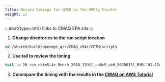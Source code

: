 ```yaml
---
title: Review timings for CMAQ on the HPC7g Cluster
weight: 23
---
```


:::alert{type=info}
links to CMAQ EPA site
:::


1. **Change directories to the run script location**

```csh
cd /shared/build/openmpi_gcc/CMAQ_v54+/CCTM/scripts
```


2. **Use tail to review the timing**

```csh
tail -n 20 run_cctm5.4+_Bench_2018_12US1_cb6r5_ae6_20200131_MYR.192.12x16pe.2day.20171222start.3x64.log
```


3. **Commpare the timing with the results in the [CMAQ on AWS Tutorial](https://pcluster-cmaq.readthedocs.io/en/latest/user_guide_pcluster/Performance-Opt/performance-optimization.html#benchmark-timing-for-hpc7g-16xlarge-with-64-processors-per-node)**
